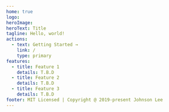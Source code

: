 ```yaml
---
home: true
logo:
heroImage:
heroText: Title
tagline: Hello, world!
actions:
  - text: Getting Started →
    link: /
    type: primary
features:
  - title: Feature 1
    details: T.B.D
  - title: Feature 2
    details: T.B.D
  - title: Feature 3
    details: T.B.D
footer: MIT Licensed | Copyright @ 2019-present Johnson Lee
---
```

